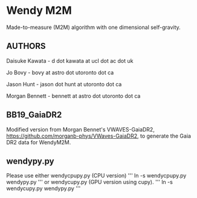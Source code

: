 
# Wendy M2M

Made-to-measure (M2M) algorithm with one dimensional self-gravity. 


## AUTHORS

Daisuke Kawata - d dot kawata at ucl dot ac dot uk 

Jo Bovy - bovy at astro dot utoronto dot ca

Jason Hunt - jason dot hunt at utoronto dot ca

Morgan Bennett - bennett at astro dot utoronto dot ca


## BB19_GaiaDR2

 Modified version from Morgan Bennet's VWAVES-GaiaDR2, https://github.com/morganb-phys/VWaves-GaiaDR2, to generate the Gaia DR2 data for WendyM2M. 

## wendypy.py

Please use either wendycpupy.py (CPU version)
'''
ln -s wendycpupy.py wendypy.py
'''
 or wendycupy.py (GPU version using cupy).
'''
ln -s wendycupy.py wendypy.py
'''
